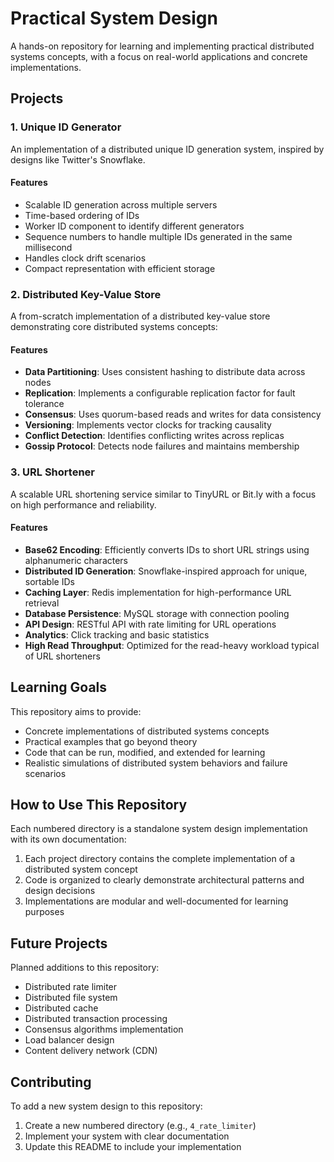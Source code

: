 # Practical System Design

A hands-on repository for learning and implementing practical distributed systems concepts, with a focus on real-world applications and concrete implementations.

## Projects

### 1. Unique ID Generator

An implementation of a distributed unique ID generation system, inspired by designs like Twitter's Snowflake.

#### Features
- Scalable ID generation across multiple servers
- Time-based ordering of IDs
- Worker ID component to identify different generators
- Sequence numbers to handle multiple IDs generated in the same millisecond
- Handles clock drift scenarios
- Compact representation with efficient storage

### 2. Distributed Key-Value Store

A from-scratch implementation of a distributed key-value store demonstrating core distributed systems concepts:

#### Features
- **Data Partitioning**: Uses consistent hashing to distribute data across nodes
- **Replication**: Implements a configurable replication factor for fault tolerance
- **Consensus**: Uses quorum-based reads and writes for data consistency
- **Versioning**: Implements vector clocks for tracking causality
- **Conflict Detection**: Identifies conflicting writes across replicas
- **Gossip Protocol**: Detects node failures and maintains membership

### 3. URL Shortener

A scalable URL shortening service similar to TinyURL or Bit.ly with a focus on high performance and reliability.

#### Features
- **Base62 Encoding**: Efficiently converts IDs to short URL strings using alphanumeric characters
- **Distributed ID Generation**: Snowflake-inspired approach for unique, sortable IDs
- **Caching Layer**: Redis implementation for high-performance URL retrieval
- **Database Persistence**: MySQL storage with connection pooling
- **API Design**: RESTful API with rate limiting for URL operations
- **Analytics**: Click tracking and basic statistics
- **High Read Throughput**: Optimized for the read-heavy workload typical of URL shorteners

## Learning Goals

This repository aims to provide:

- Concrete implementations of distributed systems concepts
- Practical examples that go beyond theory
- Code that can be run, modified, and extended for learning
- Realistic simulations of distributed system behaviors and failure scenarios

## How to Use This Repository

Each numbered directory is a standalone system design implementation with its own documentation:

1. Each project directory contains the complete implementation of a distributed system concept
2. Code is organized to clearly demonstrate architectural patterns and design decisions
3. Implementations are modular and well-documented for learning purposes

## Future Projects

Planned additions to this repository:
- Distributed rate limiter
- Distributed file system
- Distributed cache
- Distributed transaction processing
- Consensus algorithms implementation
- Load balancer design
- Content delivery network (CDN)

## Contributing

To add a new system design to this repository:
1. Create a new numbered directory (e.g., `4_rate_limiter`)
2. Implement your system with clear documentation
3. Update this README to include your implementation

